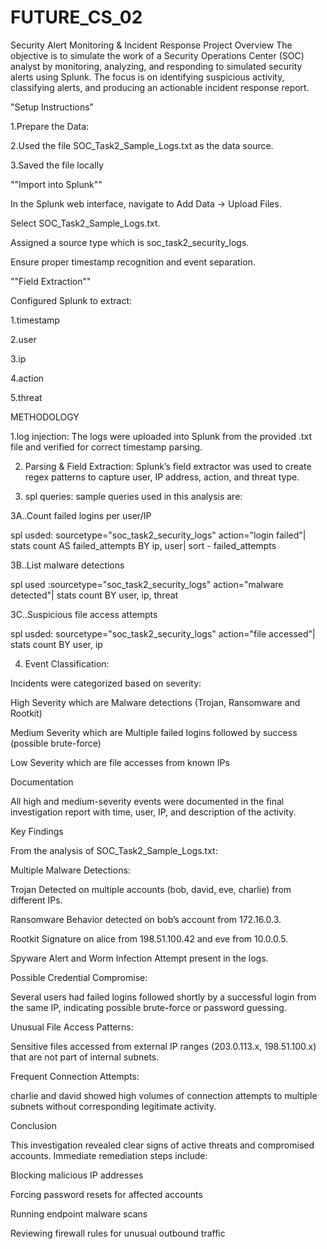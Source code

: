 # FUTURE_CS_02
Security Alert Monitoring &amp; Incident Response
 Project Overview
The objective is to simulate the work of a Security Operations Center (SOC) analyst by monitoring, analyzing, and responding to simulated security alerts using Splunk. The focus is on identifying suspicious activity, classifying alerts, and producing an actionable incident response report.

"Setup Instructions"

1.Prepare the Data:

2.Used the file SOC_Task2_Sample_Logs.txt as the data source.

3.Saved the file locally 

""Import into Splunk""

In the Splunk web interface, navigate to Add Data → Upload Files.

Select SOC_Task2_Sample_Logs.txt.

Assigned a source type which is soc_task2_security_logs.

Ensure proper timestamp recognition and event separation.


""Field Extraction""

Configured Splunk to extract:

1.timestamp

2.user

3.ip

4.action

5.threat 

METHODOLOGY

1.log injection: The logs were uploaded into Splunk from the provided .txt file and verified for correct timestamp parsing.

2. Parsing & Field Extraction: Splunk’s field extractor was used to create regex patterns to capture user, IP address, action, and threat type.

3. spl queries: sample queries used in this analysis are:

3A..Count failed logins per user/IP

spl usded:
sourcetype="soc_task2_security_logs" action="login failed"| stats count AS failed_attempts BY ip, user| sort - failed_attempts

3B..List malware detections

spl used :sourcetype="soc_task2_security_logs" action="malware detected"| stats count BY user, ip, threat

3C..Suspicious file access attempts

spl usded: sourcetype="soc_task2_security_logs" action="file accessed"| stats count BY user, ip

4. Event Classification:

Incidents were categorized based on severity:

High Severity which are Malware detections (Trojan, Ransomware and Rootkit)

Medium Severity which are Multiple failed logins followed by success (possible brute-force)

Low Severity which are file accesses from known IPs

Documentation

All high  and medium-severity events were documented in the final investigation report with time, user, IP, and description of the activity.


Key Findings

From the analysis of SOC_Task2_Sample_Logs.txt:

Multiple Malware Detections:

Trojan Detected on multiple accounts (bob, david, eve, charlie) from different IPs.

Ransomware Behavior detected on bob’s account from 172.16.0.3.

Rootkit Signature on alice from 198.51.100.42 and eve from 10.0.0.5.

Spyware Alert and Worm Infection Attempt present in the logs.

Possible Credential Compromise:

Several users had failed logins followed shortly by a successful login from the same IP, indicating possible brute-force or password guessing.

Unusual File Access Patterns:

Sensitive files accessed from external IP ranges (203.0.113.x, 198.51.100.x) that are not part of internal subnets.

Frequent Connection Attempts:

charlie and david showed high volumes of connection attempts to multiple subnets without corresponding legitimate activity.


Conclusion

This investigation revealed clear signs of active threats and compromised accounts. Immediate remediation steps include:

Blocking malicious IP addresses

Forcing password resets for affected accounts

Running endpoint malware scans

Reviewing firewall rules for unusual outbound traffic
